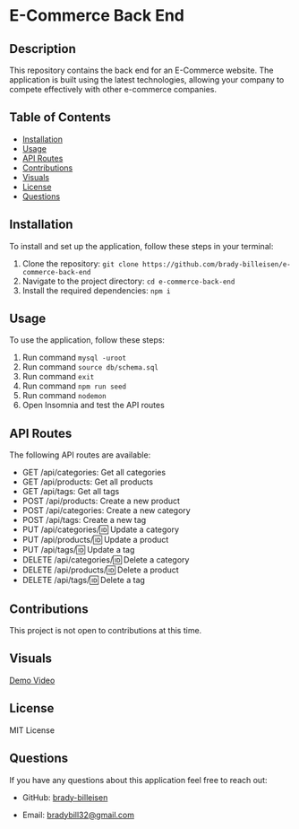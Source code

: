 # E-Commerce Back End

## Description
This repository contains the back end for an E-Commerce website. The application is built using the latest technologies, allowing your company to compete effectively with other e-commerce companies.
## Table of Contents
* [Installation](#installation)
* [Usage](#usage)
* [API Routes](#api-routes)
* [Contributions](#contributions)
* [Visuals](#visuals)
* [License](#license)
* [Questions](#questions)
## Installation
To install and set up the application, follow these steps in your terminal:

1. Clone the repository: `git clone https://github.com/brady-billeisen/e-commerce-back-end`
2. Navigate to the project directory: `cd e-commerce-back-end`
3. Install the required dependencies: `npm i`
## Usage
To use the application, follow these steps:

1. Run command `mysql -uroot`
2. Run command `source db/schema.sql`
3. Run command `exit`
4. Run command `npm run seed`
5. Run command `nodemon`
6. Open Insomnia and test the API routes
## API Routes
The following API routes are available:

* GET /api/categories: Get all categories
* GET /api/products: Get all products
* GET /api/tags: Get all tags
* POST /api/products: Create a new product
* POST /api/categories: Create a new category
* POST /api/tags: Create a new tag
* PUT /api/categories/:id: Update a category
* PUT /api/products/:id: Update a product
* PUT /api/tags/:id: Update a tag
* DELETE /api/categories/:id: Delete a category
* DELETE /api/products/:id: Delete a product
* DELETE /api/tags/:id: Delete a tag
## Contributions
This project is not open to contributions at this time.
## Visuals
[Demo Video](https://www.awesomescreenshot.com/video/19419645)
## License
MIT License
## Questions
If you have any questions about this application feel free to reach out:
* GitHub: [brady-billeisen](https://github.com/brady-billeisen)

* Email: [bradybill32@gmail.com](mailto:bradybill32@gmail.com)